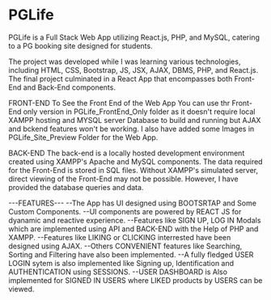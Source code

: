 # PGLife
PGLife is a Full Stack Web App utilizing React.js, PHP, and MySQL, catering to a PG booking site designed for students.

The project was developed while I was learning various technologies, including HTML, CSS, Bootstrap, JS, JSX, AJAX, DBMS, PHP, and React.js. The final project culminated in a React App that encompasses both Front-End and Back-End components.

FRONT-END
To See the Front End of the Web App You can use thr Front-End only version in PGLife_FrontEnd_Only folder as it doesn't require local XAMPP hosting and MYSQL server Database to build and running but AJAX and bckend features won't be working.
I also have added some Images in PGLife_Site_Preview Folder for the Web App.

BACK-END
The back-end is a locally hosted development environment created using XAMPP's Apache and MySQL components. The data required for the Front-End is stored in SQL files. Without XAMPP's simulated server, direct viewing of the Front-End may not be possible. However, I have provided the database queries and data.

---FEATURES---
--The App has UI designed using BOOTSRTAP and Some Custom Components.
--UI components are powered by REACT JS for dyanamic and reactive experience.
--Features like SIGN UP, LOG IN Modals which are implemented using API and BACK-END with the Help of PHP and XAMPP.
--Features like LIKING or CLICKING interrested have been designed using AJAX.
--Others CONVENIENT features like Searching, Sorting and Filtering have also been implemented.
--A fully fledged USER LOGIN sytem is also implemented like Signing up, Identification and AUTHENTICATION using SESSIONS.
--USER DASHBOARD is Also implemented for SIGNED IN USERS where LIKED products by USERS can be viewed.
